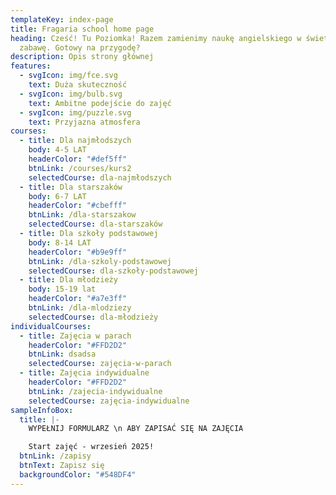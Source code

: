```yaml
---
templateKey: index-page
title: Fragaria school home page
heading: Cześć! Tu Poziomka! Razem zamienimy naukę angielskiego w świetną
  zabawę. Gotowy na przygodę?
description: Opis strony głównej
features:
  - svgIcon: img/fce.svg
    text: Duża skuteczność
  - svgIcon: img/bulb.svg
    text: Ambitne podejście do zajęć
  - svgIcon: img/puzzle.svg
    text: Przyjazna atmosfera
courses:
  - title: Dla najmłodszych
    body: 4-5 LAT
    headerColor: "#def5ff"
    btnLink: /courses/kurs2
    selectedCourse: dla-najmłodszych
  - title: Dla starszaków
    body: 6-7 LAT
    headerColor: "#cbefff"
    btnLink: /dla-starszakow
    selectedCourse: dla-starszaków
  - title: Dla szkoły podstawowej
    body: 8-14 LAT
    headerColor: "#b9e9ff"
    btnLink: /dla-szkoly-podstawowej
    selectedCourse: dla-szkoły-podstawowej
  - title: Dla młodzieży
    body: 15-19 lat
    headerColor: "#a7e3ff"
    btnLink: /dla-mlodziezy
    selectedCourse: dla-młodzieży
individualCourses:
  - title: Zajęcia w parach
    headerColor: "#FFD2D2"
    btnLink: dsadsa
    selectedCourse: zajęcia-w-parach
  - title: Zajęcia indywidualne
    headerColor: "#FFD2D2"
    btnLink: /zajecia-indywidualne
    selectedCourse: zajęcia-indywidualne
sampleInfoBox:
  title: |-
    WYPEŁNIJ FORMULARZ \n ABY ZAPISAĆ SIĘ NA ZAJĘCIA

    Start zajęć - wrzesień 2025!
  btnLink: /zapisy
  btnText: Zapisz się
  backgroundColor: "#548DF4"
---
```

